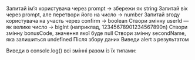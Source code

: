 Запитай ім’я користувача через prompt → збережи як string
Запитай вік через prompt, але перетвори його на число → number
Запитай згоду користувача на участь через confirm → boolean
Створи змінну userId — як велике число → bigInt (наприклад, 12345678901234567890n)
Створи змінну bonusCode, значення якої буде null
Створи змінну secondName, яка залишиться undefined
Після збору даних
Виведи alert з результатом

Виведи в console.log() всі змінні разом із їх типами: